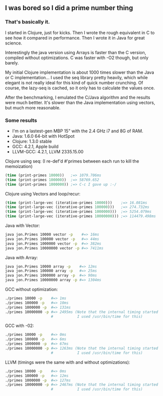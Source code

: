 ## I was bored so I did a prime number thing

### That's basically it.

I started in Clojure, just for kicks. Then I wrote the rough equivalent in C to see how it compared
in performance. Then I wrote it in Java for great science.

Interestingly the java version using Arrays is faster than the C version, compiled without
optimizations. C was faster with -O2 though, but only barely.

My initial Clojure implementation is about 1000 times slower than the Java or C implementation... 
I used the seq library pretty heavily, which while elegant is not really ideal for this kind of
quick number crunching. Of course, the lazy-seq is cached, so it only has to calculate the values
once.

After the benchmarking, I emulated the C/Java algorithm and the results were much bettter. It's
slower than the Java implementation using vectors, but much more reasonable.

### Some results

* I'm on a lastest-gen MBP 15" with the 2.4 GHz i7 and 8G of RAM.
* Java: 1.6.0 64-bit with HotSpot
* Clojure: 1.3.0 stable
* GCC: 4.2.1, Apple build 
* LLVM-GCC: 4.2.1, LLVM 2335.15.00

Clojure using seq: (I re-def'd #'primes between each run to kill the memoization)

```clojure
(time (print-primes 10000))   ;=> 1079.706ms
(time (print-primes 100000))  ;=> 58769.652
(time (print-primes 1000000)) ;=> C-c I gave up :-/
```

Clojure using Vectors and loop/recur:

```clojure
(time (print-large-vec (iterative-primes 10000)))    ;=> 16.081ms
(time (print-large-vec (iterative-primes 100000)))   ;=> 274.732ms
(time (print-large-vec (iterative-primes 1000000)))  ;=> 5254.079ms
(time (print-large-vec (iterative-primes 10000000))) ;=> 114479.498ms
```

Java with Vector:

```bash
java jon.Primes 10000 vector -p    #=> 16ms
java jon.Primes 100000 vector -p   #=> 44ms
java jon.Primes 1000000 vector -p  #=> 382ms
java jon.Primes 10000000 vector -p #=> 7411ms
```

Java with Array:

```bash
java jon.Primes 10000 array -p    #=> 12ms
java jon.Primes 100000 array -p   #=> 25ms
java jon.Primes 1000000 array -p  #=> 90ms
java jon.Primes 10000000 array -p #=> 1304ms
```

GCC without optimization:

```bash
./primes 10000 -p    #=> 1ms
./primes 100000 -p   #=> 10ms
./primes 1000000 -p  #=> 131ms
./primes 10000000 -p #=> 2495ms (Note that the internal timing started printing garbage. 
                     #           I used /usr/bin/time for this)
```

GCC with -02:

```bash
./primes 10000 -p    #=> 0ms
./primes 100000 -p   #=> 6ms
./primes 1000000 -p  #=> 67ms
./primes 10000000 -p #=> 1263ms (Note that the internal timing started printing garbage.
                     #           I used /usr/bin/time for this)
```

LLVM (timings were the same with and without optimizations):

```bash
./primes 10000 -p    #=> 0ms
./primes 100000 -p   #=> 12ms
./primes 1000000 -p  #=> 127ms
./primes 10000000 -p #=> 2467ms (Note that the internal timing started printing garbage.
                     #           I used /usr/bin/time for this)
```
